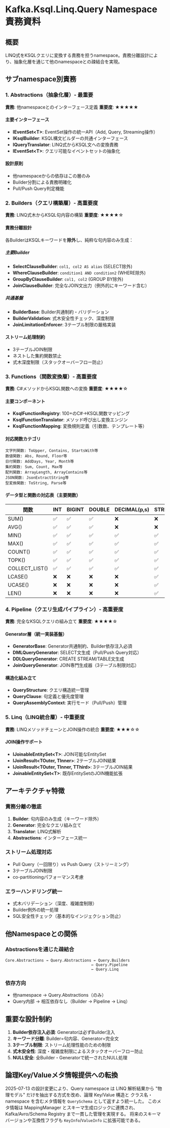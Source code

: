 # Kafka.Ksql.Linq.Query Namespace 責務資料

## 概要
LINQ式をKSQLクエリに変換する責務を担うnamespace。責務分離設計により、抽象化層を通じて他のnamespaceとの疎結合を実現。

## サブnamespace別責務

### 1. Abstractions（抽象化層）- 最重要
**責務**: 他namespaceとのインターフェース定義
**重要度**: ★★★★★

#### 主要インターフェース
- **IEventSet\<T>**: EventSet操作の統一API（Add, Query, Streaming操作）
- **IKsqlBuilder**: KSQL構文ビルダーの共通インターフェース
- **IQueryTranslator**: LINQ式からKSQL文への変換責務
- **IEventSet\<T>**: クエリ可能なイベントセットの抽象化

#### 設計原則
- 他namespaceからの依存はこの層のみ
- Builder分割による責務明確化
- Pull/Push Query判定機能

### 2. Builders（クエリ構築層）- 高重要度
**責務**: LINQ式木からKSQL句内容の構築
**重要度**: ★★★★☆

#### 責務分離設計
各BuilderはKSQLキーワードを**除外**し、純粋な句内容のみ生成：

##### 主要Builder
- **SelectClauseBuilder**: `col1, col2 AS alias` (SELECT除外)
- **WhereClauseBuilder**: `condition1 AND condition2` (WHERE除外)
- **GroupByClauseBuilder**: `col1, col2` (GROUP BY除外)
- **JoinClauseBuilder**: 完全なJOIN文出力（例外的にキーワード含む）

##### 共通基盤
- **BuilderBase**: Builder共通制約・バリデーション
- **BuilderValidation**: 式木安全性チェック、深度制限
- **JoinLimitationEnforcer**: 3テーブル制限の厳格実装

#### ストリーム処理制約
- 3テーブルJOIN制限
- ネストした集約関数禁止
- 式木深度制限（スタックオーバーフロー防止）

### 3. Functions（関数変換層）- 高重要度
**責務**: C#メソッドからKSQL関数への変換
**重要度**: ★★★★☆

#### 主要コンポーネント
- **KsqlFunctionRegistry**: 100+のC#→KSQL関数マッピング
- **KsqlFunctionTranslator**: メソッド呼び出し変換エンジン
- **KsqlFunctionMapping**: 変換規則定義（引数数、テンプレート等）

#### 対応関数カテゴリ
```
文字列関数: ToUpper, Contains, StartsWith等
数値関数: Abs, Round, Floor等  
日付関数: AddDays, Year, Month等
集約関数: Sum, Count, Max等
配列関数: ArrayLength, ArrayContains等
JSON関数: JsonExtractString等
型変換関数: ToString, Parse等
```

#### データ型と関数の対応表（主要関数）

| 関数 | INT | BIGINT | DOUBLE | DECIMAL(p,s) | STRING | BOOLEAN | DATE/TIME/TIMESTAMP | STRUCT/ARRAY/MAP |
|------|-----|--------|--------|--------------|--------|---------|--------------------|-----------------|
| SUM() | ✅ | ✅ | ✅ | ❌ | ❌ | ❌ | ❌ | ❌ |
| AVG() | ✅ | ✅ | ✅ | ❌ | ❌ | ❌ | ❌ | ❌ |
| MIN() | ✅ | ✅ | ✅ | ✅ | ✅ | ✅ | ✅ | ❌ |
| MAX() | ✅ | ✅ | ✅ | ✅ | ✅ | ✅ | ✅ | ❌ |
| COUNT() | ✅ | ✅ | ✅ | ✅ | ✅ | ✅ | ✅ | ✅ |
| TOPK() | ✅ | ✅ | ✅ | ✅ | ✅ | ✅ | ✅ | ❌ |
| COLLECT_LIST() | ✅ | ✅ | ✅ | ✅ | ✅ | ✅ | ✅ | ✅ |
| LCASE() | ❌ | ❌ | ❌ | ❌ | ✅ | ❌ | ❌ | ❌ |
| UCASE() | ❌ | ❌ | ❌ | ❌ | ✅ | ❌ | ❌ | ❌ |
| LEN() | ❌ | ❌ | ❌ | ❌ | ✅ | ❌ | ❌ | ❌ |


### 4. Pipeline（クエリ生成パイプライン）- 高重要度
**責務**: 完全なKSQLクエリの組み立て
**重要度**: ★★★★☆

#### Generator層（統一実装基盤）
- **GeneratorBase**: Generator共通制約、Builder依存注入必須
- **DMLQueryGenerator**: SELECT文生成（Pull/Push Query対応）
- **DDLQueryGenerator**: CREATE STREAM/TABLE文生成
- **JoinQueryGenerator**: JOIN専門生成器（3テーブル制限対応）

#### 構造化組み立て
- **QueryStructure**: クエリ構造統一管理
- **QueryClause**: 句定義と優先度管理
- **QueryAssemblyContext**: 実行モード（Pull/Push）管理

### 5. Linq（LINQ統合層）- 中重要度
**責務**: LINQメソッドチェーンとJOIN操作の統合
**重要度**: ★★★☆☆

#### JOIN操作サポート
- **IJoinableEntitySet\<T>**: JOIN可能なEntitySet
- **IJoinResult\<TOuter, TInner>**: 2テーブルJOIN結果
- **IJoinResult\<TOuter, TInner, TThird>**: 3テーブルJOIN結果
- **JoinableEntitySet\<T>**: 既存EntitySetのJOIN機能拡張

## アーキテクチャ特徴

### 責務分離の徹底
1. **Builder**: 句内容のみ生成（キーワード除外）
2. **Generator**: 完全なクエリ組み立て
3. **Translator**: LINQ式解析
4. **Abstractions**: インターフェース統一

### ストリーム処理対応
- Pull Query（一回限り）vs Push Query（ストリーミング）
- 3テーブルJOIN制限
- co-partitioningパフォーマンス考慮

### エラーハンドリング統一
- 式木バリデーション（深度、複雑度制限）
- Builder例外の統一処理
- SQL安全性チェック（基本的なインジェクション防止）

## 他Namespaceとの関係

### Abstractionsを通じた疎結合
```
Core.Abstractions → Query.Abstractions ← Query.Builders
                                      ← Query.Pipeline  
                                      ← Query.Linq
```

### 依存方向
- 他namespace → Query.Abstractions（のみ）
- Query内部 → 相互依存なし（Builder → Pipeline → Linq）

## 重要な設計制約

1. **Builder依存注入必須**: Generatorは必ずBuilder注入
2. **キーワード分離**: Builder=句内容、Generator=完全文
3. **3テーブル制限**: ストリーム処理性能のための制限
4. **式木安全性**: 深度・複雑度制限によるスタックオーバーフロー防止
5. **NULL安全**: 全Builder・Generatorで統一されたNULL処理

## 論理Key/Valueメタ情報提供への転換

2025-07-13 の設計変更により、Query namespace は LINQ 解析結果から
"物理モデル" だけを抽出する方式を改め、論理 Key/Value 構造と
クラス名・namespace を含むメタ情報を `QuerySchema` として返すよう統一した。
このメタ情報は MappingManager とスキーマ生成ロジックに連携され、
Kafka/Avro/Schema Registry まで一貫した管理を実現する。
将来のスキーマバージョンや互換性フラグも `KeyInfo`/`ValueInfo` に拡張可能である。